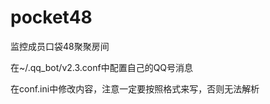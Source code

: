 # pocket48
监控成员口袋48聚聚房间


<p>在~/.qq_bot/v2.3.conf中配置自己的QQ号消息</p>
<p>在conf.ini中修改内容，注意一定要按照格式来写，否则无法解析</p>

